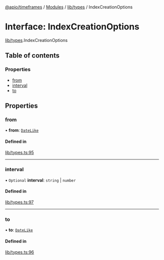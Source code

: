 [@apio/timeframes](../README.md) / [Modules](../modules.md) / [lib/types](../modules/lib_types.md) / IndexCreationOptions

# Interface: IndexCreationOptions

[lib/types](../modules/lib_types.md).IndexCreationOptions

## Table of contents

### Properties

- [from](lib_types.IndexCreationOptions.md#from)
- [interval](lib_types.IndexCreationOptions.md#interval)
- [to](lib_types.IndexCreationOptions.md#to)

## Properties

### from

• **from**: [`DateLike`](../modules/lib_types.md#datelike)

#### Defined in

[lib/types.ts:95](https://github.com/fatmatto/timeframes/blob/a240807/src/lib/types.ts#L95)

___

### interval

• `Optional` **interval**: `string` \| `number`

#### Defined in

[lib/types.ts:97](https://github.com/fatmatto/timeframes/blob/a240807/src/lib/types.ts#L97)

___

### to

• **to**: [`DateLike`](../modules/lib_types.md#datelike)

#### Defined in

[lib/types.ts:96](https://github.com/fatmatto/timeframes/blob/a240807/src/lib/types.ts#L96)
